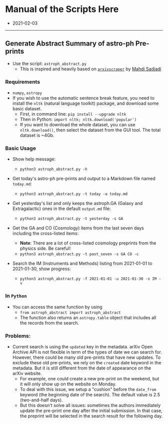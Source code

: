 # Manual of the Scripts Here

- 2021-02-03

----

## Generate Abstract Summary of astro-ph Pre-prints

- Use the script: `astroph_abstract.py`
    - This is inspired and heavily based on [`arxivscraper`](https://github.com/Mahdisadjadi/arxivscraper) by [Mahdi Sadjadi](https://github.com/Mahdisadjadi)

### Requirements

- `numpy`, `astropy`
- If you wish to use the automatic sentence break feature, you need to install the `nltk` (natural language toolkit) package, and download some basic dataset.
    - First, in command line: `pip install --upgrade nltk`
    - Then in Python: `import nltk; nltk.download('popular')`
    - If you want to download the whole dataset, you can use `nltk.download()`, then select the dataset from the GUI tool. The total dataset is ~4Gb.

### Basic Usage

- Show help message:
    - `python3 astroph_abstract.py -h`

- Get today's astro-ph pre-prints and output to a Markdown file named `today.md`:
    - `python3 astroph_abstract.py -t today -o today.md`

- Get yesterday's list and only keeps the astroph.GA (Galaxy and Extragalactic) ones in the default `output.md` file:
    - `python3 astroph_abstract.py -t yesterday -s GA`

- Get the GA and CO (Cosmology) items from the last seven days including the cross-listed items:
    - **Note**: There are a lot of cross-listed cosmology preprints from the physics side. Be careful!
    - `python3 astroph_abstract.py -t past_seven -s GA CO -c`

- Search the IM (Instruments and Methods) listing from 2021-01-01 to 2021-01-30, show progress:
    - `python3 astroph_abstract.py -f 2021-01-01 -u 2021-01-30 -s IM -v`

### In `Python`

- You can access the same function by using 
    - `from astroph_abstract import astroph_abstract`
    - The function also returns an `astropy.table` object that includes all the records from the search.

### Problems:

- Current search is using the `updated` key in the metadata. arXiv Open Archive API is not flexible in term of the types of date we can search for. However, there could be many old pre-prints that have new updates. To exclude these old pre-prints, we rely on the `created` date keyword in the metadata. But it is still different from the date of appearance on the arXiv website. 
    - For example, one could create a new pre-print on the weekend, but it will only show up on the website on Monday. 
    - To deal with this issue, we setup a "cushion" before the `date_from` keyword (the beginning date of the search). The default value is 2.5 (two-and-half days).
    - But this doesn't solve all issues: sometimes the authors immediately update the pre-print one day after the initial submission. In that case, the preprint will be selected in the search result for the following day.
